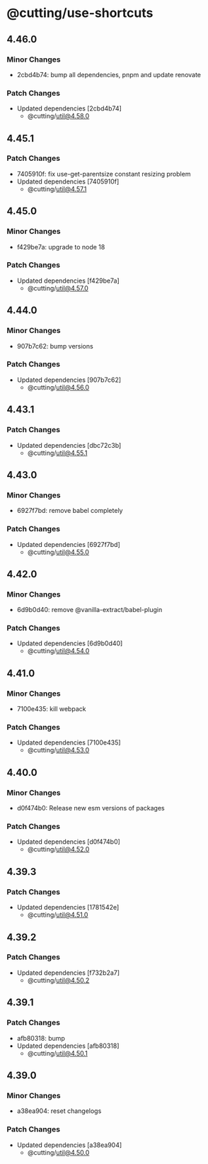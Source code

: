 # @cutting/use-shortcuts

## 4.46.0

### Minor Changes

- 2cbd4b74: bump all dependencies, pnpm and update renovate

### Patch Changes

- Updated dependencies [2cbd4b74]
  - @cutting/util@4.58.0

## 4.45.1

### Patch Changes

- 7405910f: fix use-get-parentsize constant resizing problem
- Updated dependencies [7405910f]
  - @cutting/util@4.57.1

## 4.45.0

### Minor Changes

- f429be7a: upgrade to node 18

### Patch Changes

- Updated dependencies [f429be7a]
  - @cutting/util@4.57.0

## 4.44.0

### Minor Changes

- 907b7c62: bump versions

### Patch Changes

- Updated dependencies [907b7c62]
  - @cutting/util@4.56.0

## 4.43.1

### Patch Changes

- Updated dependencies [dbc72c3b]
  - @cutting/util@4.55.1

## 4.43.0

### Minor Changes

- 6927f7bd: remove babel completely

### Patch Changes

- Updated dependencies [6927f7bd]
  - @cutting/util@4.55.0

## 4.42.0

### Minor Changes

- 6d9b0d40: remove @vanilla-extract/babel-plugin

### Patch Changes

- Updated dependencies [6d9b0d40]
  - @cutting/util@4.54.0

## 4.41.0

### Minor Changes

- 7100e435: kill webpack

### Patch Changes

- Updated dependencies [7100e435]
  - @cutting/util@4.53.0

## 4.40.0

### Minor Changes

- d0f474b0: Release new esm versions of packages

### Patch Changes

- Updated dependencies [d0f474b0]
  - @cutting/util@4.52.0

## 4.39.3

### Patch Changes

- Updated dependencies [1781542e]
  - @cutting/util@4.51.0

## 4.39.2

### Patch Changes

- Updated dependencies [f732b2a7]
  - @cutting/util@4.50.2

## 4.39.1

### Patch Changes

- afb80318: bump
- Updated dependencies [afb80318]
  - @cutting/util@4.50.1

## 4.39.0

### Minor Changes

- a38ea904: reset changelogs

### Patch Changes

- Updated dependencies [a38ea904]
  - @cutting/util@4.50.0
